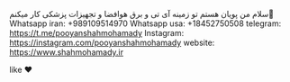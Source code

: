 سلام من پویان هستم تو زمینه آی تی و برق هوافضا و تجهیزات پزشکی کار میکنم👋 
Whatsapp iran: +989109514970
Whatsapp usa:  +18452750508 
telegram: https://t.me/pooyanshahmohamady 
Instagram: https://instagram.com/pooyanshahmohamady 
website: https://www.shahmohamady.ir

like ❤️
<!--
**Pooyanshahmohamady/Pooyanshahmohamady** is a ✨ _special_ ✨ repository because its `README.md` (this file) appears on your GitHub profile.

Here are some ideas to get you started:

- 🔭 I’m currently working on ...
- 🌱 I’m currently learning ...
- 👯 I’m looking to collaborate on ...
- 🤔 I’m looking for help with ...
- 💬 Ask me about ...
- 📫 How to reach me: ...
- 😄 Pronouns: ...
- ⚡ Fun fact: ...
-->
